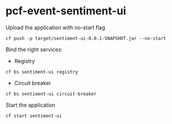 # pcf-event-sentiment-ui

Upload the application with no-start flag
```
cf push -p target/sentiment-ui-0.0.1-SNAPSHOT.jar --no-start
```
Bind the right services:
* Registry
```
cf bs sentiment-ui registry
```
* Circuit breaker
```
cf bs sentiment-ui circuit-breaker
```

Start the application
```
cf start sentiment-ui
```
